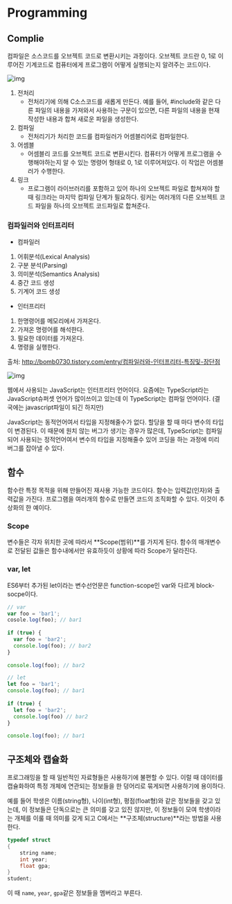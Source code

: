 # Programming



##  Complie

컴파일은 소스코드를 오브젝트 코드로 변환시키는 과정이다. 오브젝트 코드란 0, 1로 이루어진 기계코드로 컴퓨터에게 프로그램이 어떻게 실행되는지 알려주는 코드이다.

 ![img](http://mooc.phinf.nhnnext.org/20170728_148/1501206692552HrnLQ_PNG/3.1_-01_%281%29.png?type=w760)  



1. 전처리 
   - 전처리기에 의해 C소스코드를 새롭게 만든다. 예를 들어,  #include와 같은 다른 파일의 내용을 가져와서 사용하는 구문이 있으면, 다른 파일의 내용을 현재 작성한 내용과 합쳐 새로운 파일을 생성한다.
2. 컴파일
   - 전처리기가 처리한 코드를 컴파일러가 어셈블리어로 컴파일한다.
3. 어셈블 
   - 어셈블리 코드를 오브젝트 코드로 변환시킨다. 컴퓨터가 어떻게 프로그램을 수행해야하는지 알 수 있는 명령어 형태로 0, 1로 이루어져있다. 이 작업은 어셈블러가 수행한다.
4. 링크 
   - 프로그램이 라이브러리를 포함하고 있어 하나의 오브젝트 파일로 합쳐져야 할 때 링크라는 마지막 컴파일 단계가 필요하다. 링커는 여러개의 다른 오브젝트 코드 파일을 하나의 오브젝트 코드파일로 합쳐준다. 



### 컴파일러와 인터프리터

-  컴파일러

1. 어휘분석(Lexical Analysis)
2. 구분 분석(Parsing) 
3. 의미분석(Semantics Analysis) 
4. 중간 코드 생성
5. 기계어 코드 생성



-  인터프리터

1.  한명령어를 메모리에서 가져온다. 
2. 가져온 명령어를 해석한다. 
3. 필요한 데이터를 가져온다. 
4. 명령을 실행한다.

출처: http://bomb0730.tistory.com/entry/컴파일러와-인터프리터-특징및-장단점

![img](http://cfile28.uf.tistory.com/image/187EB0344EFB0D0803F865) 





웹에서 사용되는 JavaScript는 인터프리터 언어이다. 요즘에는 TypeScript라는 JavaScript슈퍼셋 언어가 많이쓰이고 있는데 이 TypeScript는 컴파일 언어이다. (결국에는 javascript파일이 되긴 하지만)

JavaScript는 동적언어여서 타입을 지정해줄수가 없다. 할당을 할 때 마다 변수의 타입이 변경된다. 이 때문에 원치 않는 버그가 생기는 경우가 많은데, TypeScript는 컴파일되어 사용되는 정적언어여서 변수의 타입을 지정해줄수 있어 코딩을 하는 과정에 미리 버그를 잡아낼 수 있다. 



## 함수

함수란 특정 목적을 위해 만들어진 재사용 가능한 코드이다. 함수는 입력값(인자)와 출력값을 가진다. 프로그램을 여러개의 함수로 만들면 코드의 조직화할 수 있다. 이것이 추상화의 한 예이다.

### Scope

변수들은 각자 위치한 곳에 따라서 **Scope(범위)**를 가지게 된다. 함수의 매개변수로 전달된 값들은 함수내에서만 유효하듯이 상황에 따라 Scope가 달라진다.

### var, let

ES6부터 추가된 let이라는 변수선언문은 function-scope인 var와 다르게  block-socpe이다.

```javascript
// var
var foo = 'bar1';
cosole.log(foo); // bar1
 
if (true) {
  var foo = 'bar2';
  console.log(foo); // bar2
}
 
console.log(foo); // bar2

// let
let foo = 'bar1';
console.log(foo); // bar1
 
if (true) {
  let foo = 'bar2';
  console.log(foo) // bar2
}
 
console.log(foo); // bar1
```



## 구조체와 캡슐화

프로그래밍을 할 때 일반적인 자료형들은 사용하기에 불편할 수 있다. 이럴 때 데이터를 캡슐화하여 특정 개체에 연관되는 정보들을 한 덩어리로 묶게되면 사용하기에 용이하다. 

예를 들어 학생은 이름(string형), 나이(int형), 평점(float형)와 같은 정보들을 갖고 있는데, 이 정보들은 단독으로는 큰 의미를 갖고 있진 않지만, 이 정보들이 모여 학생이라는 개체를 이룰 때 의미를 갖게 되고 C에서는 **구조체(structure)**라는 방법을 사용한다.

```c
typedef struct
{
	string name;
	int year;
	float gpa;
}
student;
```

이 때 `name`, `year`, `gpa`같은 정보들을 멤버라고 부른다.



